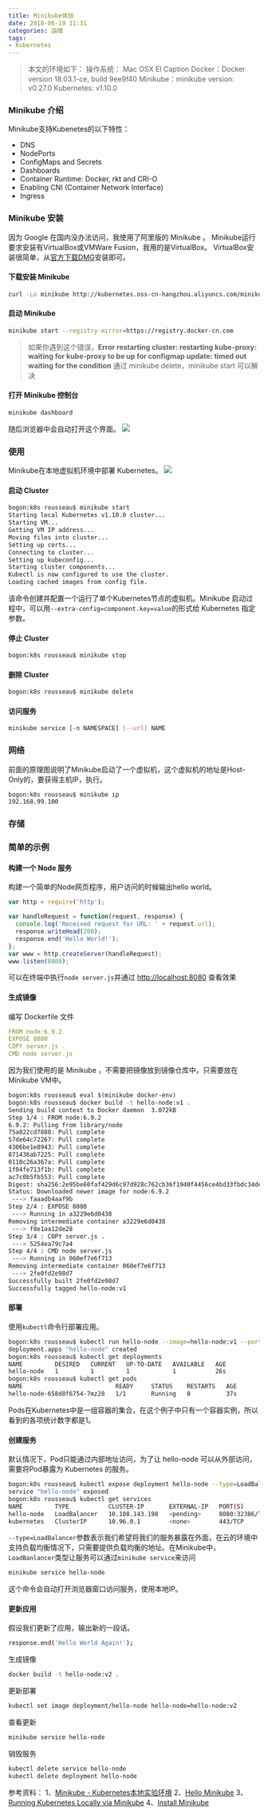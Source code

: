 ```yaml
---
title: Minikube体验
date: 2018-06-19 11:31
categories: 运维
tags:
- Kubernetes
---
```


> 本文的环境如下：
操作系统： Mac OSX EI Caption
Docker：Docker version 18.03.1-ce, build 9ee9f40
Minikube：minikube version: v0.27.0
Kubernetes: v1.10.0


### Minikube 介绍
Minikube支持Kubenetes的以下特性：

* DNS
* NodePorts
* ConfigMaps and Secrets
* Dashboards
* Container Runtime: Docker, rkt and CRI-O
* Enabling CNI (Container Network Interface)
* Ingress

### Minikube 安装
因为 Google 在国内没办法访问，我使用了阿里版的 Minikube 。
Minikube运行要求安装有VirtualBox或VMWare Fusion，我用的是VirtualBox。
VirtualBox安装很简单，从[官方下载DMG](https://www.virtualbox.org)安装即可。

#### 下载安装 Minikube
```bash
curl -Lo minikube http://kubernetes.oss-cn-hangzhou.aliyuncs.com/minikube/releases/v0.27.0/minikube-darwin-amd64 && chmod +x minikube && sudo mv minikube /usr/local/bin/
```

#### 启动 Minikube
```bash
minikube start --registry-mirror=https://registry.docker-cn.com
```
> 如果你遇到这个错误，**Error restarting cluster:  restarting kube-proxy: waiting for kube-proxy to be up for configmap update: timed out waiting for the condition**
通过 minikube delete，minikube start 可以解决


#### 打开 Minikube 控制台
```bash
minikube dashboard
```
随后浏览器中会自动打开这个界面。
![](./20180619-minikube-introduce/39469-20180619113017294-1321626965.png)

### 使用
Minikube在本地虚拟机环境中部署 Kubernetes。
![](./20180619-minikube-introduce/39469-20180619113030619-1842549291.png)

#### 启动 Cluster

```bash
bogon:k8s rousseau$ minikube start
Starting local Kubernetes v1.10.0 cluster...
Starting VM...
Getting VM IP address...
Moving files into cluster...
Setting up certs...
Connecting to cluster...
Setting up kubeconfig...
Starting cluster components...
Kubectl is now configured to use the cluster.
Loading cached images from config file.
```
该命令创建并配置一个运行了单个Kubernetes节点的虚拟机。Minikube 启动过程中，可以用```--extra-config=component.key=value```的形式给 Kubernetes 指定参数。

#### 停止 Cluster
```bash
bogon:k8s rousseau$ minikube stop
```

#### 删除 Cluster
```bash
bogon:k8s rousseau$ minikube delete
```

#### 访问服务
```bash
minikube service [-n NAMESPACE] [--url] NAME
```

### 网络
前面的原理图说明了Minikube启动了一个虚拟机，这个虚拟机的地址是Host-Only的，要获得主机IP，执行。
```bash
bogon:k8s rousseau$ minikube ip
192.168.99.100
```

### 存储

### 简单的示例

#### 构建一个 Node 服务
构建一个简单的Node网页程序，用户访问的时候输出hello world。
```javascript
var http = require('http');

var handleRequest = function(request, response) {
  console.log('Received request for URL: ' + request.url);
  response.writeHead(200);
  response.end('Hello World!');
};
var www = http.createServer(handleRequest);
www.listen(8080);
```
可以在终端中执行```node server.js```并通过 [http://localhost:8080](http://localhost:8080) 查看效果

#### 生成镜像
编写 Dockerfile 文件
```yaml
FROM node:6.9.2
EXPOSE 8080
COPY server.js .
CMD node server.js
```
因为我们使用的是 Minikube ，不需要把镜像放到镜像仓库中，只需要放在Minikube VM中。
```bash
bogon:k8s rousseau$ eval $(minikube docker-env)
bogon:k8s rousseau$ docker build -t hello-node:v1 .
Sending build context to Docker daemon  3.072kB
Step 1/4 : FROM node:6.9.2
6.9.2: Pulling from library/node
75a822cd7888: Pull complete 
57de64c72267: Pull complete 
4306be1e8943: Pull complete 
871436ab7225: Pull complete 
0110c26a367a: Pull complete 
1f04fe713f1b: Pull complete 
ac7c0b5fb553: Pull complete 
Digest: sha256:2e95be60faf429d6c97d928c762cb36f1940f4456ce4bd33fbdc34de94a5e043
Status: Downloaded newer image for node:6.9.2
 ---> faaadb4aaf9b
Step 2/4 : EXPOSE 8080
 ---> Running in a3229e6d0438
Removing intermediate container a3229e6d0438
 ---> f8e1aa12de28
Step 3/4 : COPY server.js .
 ---> 5254ea79c7a4
Step 4/4 : CMD node server.js
 ---> Running in 060ef7e6f713
Removing intermediate container 060ef7e6f713
 ---> 2fe0fd2e98d7
Successfully built 2fe0fd2e98d7
Successfully tagged hello-node:v1
```

#### 部署
使用```kubectl```命令行部署应用。
```bash
bogon:k8s rousseau$ kubectl run hello-node --image=hello-node:v1 --port=8080
deployment.apps "hello-node" created
bogon:k8s rousseau$ kubectl get deployments
NAME         DESIRED   CURRENT   UP-TO-DATE   AVAILABLE   AGE
hello-node   1         1         1            1           26s
bogon:k8s rousseau$ kubectl get pods
NAME                          READY     STATUS    RESTARTS   AGE
hello-node-658d8f6754-7mz28   1/1       Running   0          37s
```
Pods在Kubernetes中是一组容器的集合，在这个例子中只有一个容器实例，所以看到的各项统计数字都是1。

#### 创建服务
默认情况下，Pod只能通过内部地址访问，为了让 hello-node 可以从外部访问，需要将Pod暴露为 Kubernetes 的服务。
```bash
bogon:k8s rousseau$ kubectl expose deployment hello-node --type=LoadBalancer
service "hello-node" exposed
bogon:k8s rousseau$ kubectl get services
NAME         TYPE           CLUSTER-IP       EXTERNAL-IP   PORT(S)          AGE
hello-node   LoadBalancer   10.108.143.198   <pending>     8080:32386/TCP   7s
kubernetes   ClusterIP      10.96.0.1        <none>        443/TCP          1h
```
```--type=LoadBalancer```参数表示我们希望将我们的服务暴露在外面，在云的环境中支持负载均衡情况下，只需要提供负载均衡的地址。在Minikube中，```LoadBanlancer```类型让服务可以通过```minikube service```来访问
```bash
minikube service hello-node
```
这个命令会自动打开浏览器窗口访问服务，使用本地IP。

#### 更新应用
假设我们更新了应用，输出新的一段话。
```bash
response.end('Hello World Again!');
```
生成镜像
```bash
docker build -t hello-node:v2 .
```
更新部署
```bash
kubectl set image deployment/hello-node hello-node=hello-node:v2
```
查看更新
```bash
minikube service hello-node
```
销毁服务
```bash
kubectl delete service hello-node
kubectl delete deployment hello-node
```
参考资料：
1、[Minikube - Kubernetes本地实验环境](https://yq.aliyun.com/articles/221687)
2、[Hello Minikube](https://kubernetes.io/docs/tutorials/hello-minikube/)
3、[Running Kubernetes Locally via Minikube](https://kubernetes.io/docs/setup/minikube/)
4、[Install Minikube](https://kubernetes.io/docs/tasks/tools/install-minikube/)












